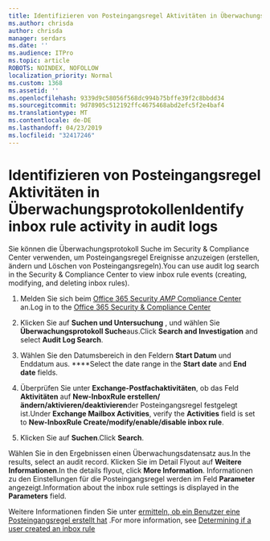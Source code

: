 ```yaml
---
title: Identifizieren von Posteingangsregel Aktivitäten in Überwachungsprotokollen
ms.author: chrisda
author: chrisda
manager: serdars
ms.date: ''
ms.audience: ITPro
ms.topic: article
ROBOTS: NOINDEX, NOFOLLOW
localization_priority: Normal
ms.custom: 1368
ms.assetid: ''
ms.openlocfilehash: 9339d9c58056f568dc994b75bffe39f2c8bbdd34
ms.sourcegitcommit: 9d78905c512192ffc4675468abd2efc5f2e4baf4
ms.translationtype: MT
ms.contentlocale: de-DE
ms.lasthandoff: 04/23/2019
ms.locfileid: "32417246"
---
```

# <a name="identify-inbox-rule-activity-in-audit-logs"></a><span data-ttu-id="d47d3-102">Identifizieren von Posteingangsregel Aktivitäten in Überwachungsprotokollen</span><span class="sxs-lookup"><span data-stu-id="d47d3-102">Identify inbox rule activity in audit logs</span></span>

<span data-ttu-id="d47d3-103">Sie können die Überwachungsprotokoll Suche im Security & Compliance Center verwenden, um Posteingangsregel Ereignisse anzuzeigen (erstellen, ändern und Löschen von Posteingangsregeln).</span><span class="sxs-lookup"><span data-stu-id="d47d3-103">You can use audit log search in the Security & Compliance Center to view inbox rule events (creating, modifying, and deleting inbox rules).</span></span>

1. <span data-ttu-id="d47d3-104">Melden Sie sich beim [Office 365 Security _AMP_ Compliance Center](https://protection.office.com/) an.</span><span class="sxs-lookup"><span data-stu-id="d47d3-104">Log in to the [Office 365 Security & Compliance Center](https://protection.office.com/)</span></span>

2. <span data-ttu-id="d47d3-105">Klicken Sie auf **Suchen und Untersuchung** , und wählen Sie **Überwachungsprotokoll Suche**aus.</span><span class="sxs-lookup"><span data-stu-id="d47d3-105">Click **Search and Investigation** and select **Audit Log Search**.</span></span>

3. <span data-ttu-id="d47d3-106">Wählen Sie den Datumsbereich in den Feldern **Start Datum** und Enddatum aus. \*\*\*\*</span><span class="sxs-lookup"><span data-stu-id="d47d3-106">Select the date range in the **Start date** and **End date** fields.</span></span>

4. <span data-ttu-id="d47d3-107">Überprüfen Sie unter **Exchange-Postfachaktivitäten**, ob das Feld **Aktivitäten** auf **New-InboxRule erstellen/ändern/aktivieren/deaktivieren**der Posteingangsregel festgelegt ist.</span><span class="sxs-lookup"><span data-stu-id="d47d3-107">Under **Exchange Mailbox Activities**, verify the **Activities** field is set to **New-InboxRule Create/modify/enable/disable inbox rule**.</span></span>

5. <span data-ttu-id="d47d3-108">Klicken Sie auf **Suchen**.</span><span class="sxs-lookup"><span data-stu-id="d47d3-108">Click **Search**.</span></span>

<span data-ttu-id="d47d3-109">Wählen Sie in den Ergebnissen einen Überwachungsdatensatz aus.</span><span class="sxs-lookup"><span data-stu-id="d47d3-109">In the results, select an audit record.</span></span> <span data-ttu-id="d47d3-110">Klicken Sie im Detail Flyout auf **Weitere Informationen**.</span><span class="sxs-lookup"><span data-stu-id="d47d3-110">In the details flyout, click **More Information**.</span></span> <span data-ttu-id="d47d3-111">Informationen zu den Einstellungen für die Posteingangsregel werden im Feld **Parameter** angezeigt.</span><span class="sxs-lookup"><span data-stu-id="d47d3-111">Information about the inbox rule settings is displayed in the **Parameters** field.</span></span>

<span data-ttu-id="d47d3-112">Weitere Informationen finden Sie unter [ermitteln, ob ein Benutzer eine Posteingangsregel erstellt hat](https://docs.microsoft.com//office365/securitycompliance/auditing-troubleshooting-scenarios#determining-if-a-user-created-an-inbox-rule) .</span><span class="sxs-lookup"><span data-stu-id="d47d3-112">For more information, see [Determining if a user created an inbox rule](https://docs.microsoft.com//office365/securitycompliance/auditing-troubleshooting-scenarios#determining-if-a-user-created-an-inbox-rule)</span></span>
